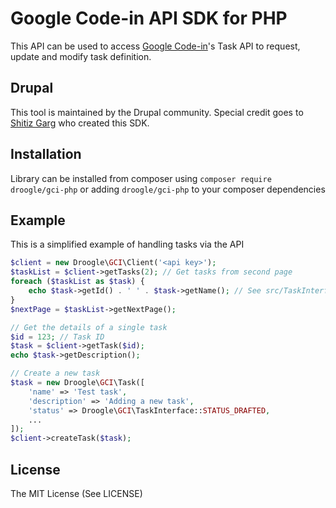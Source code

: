 Google Code-in API SDK for PHP
===========================
This API can be used to access [Google Code-in](http://codein.withgoogle.com)'s Task API to request, update and modify
task definition.

Drupal
------
This tool is maintained by the Drupal community. 
Special credit goes to [Shitiz Garg](https://github.com/Dragooon) who created this SDK.

Installation
------
Library can be installed from composer using ```composer require droogle/gci-php``` or adding
```droogle/gci-php``` to your composer dependencies

Example
------
This is a simplified example of handling tasks via the API

```php
$client = new Droogle\GCI\Client('<api key>');
$taskList = $client->getTasks(2); // Get tasks from second page
foreach ($taskList as $task) {
    echo $task->getId() . ' ' . $task->getName(); // See src/TaskInterface.php for full function list
}
$nextPage = $taskList->getNextPage();

// Get the details of a single task
$id = 123; // Task ID
$task = $client->getTask($id);
echo $task->getDescription();

// Create a new task
$task = new Droogle\GCI\Task([
    'name' => 'Test task',
    'description' => 'Adding a new task',
    'status' => Droogle\GCI\TaskInterface::STATUS_DRAFTED,
    ...
]);
$client->createTask($task);
```
License
-------
The MIT License (See LICENSE)
